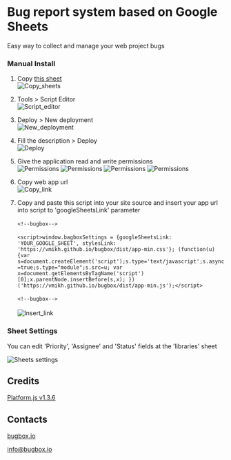 # Bug report system based on Google Sheets
Easy way to collect and manage your web project bugs

### Manual Install

1. Copy <a href="https://docs.google.com/spreadsheets/d/1XRShdYtaYBdfg1YhK2AoEbYpesyFh-0WsDDtisj6M_0/copy" target="_blank">this sheet</a><br>
![Copy_sheets](https://habrastorage.org/webt/fx/wi/by/fxwiby4chrzf1zvrhbkddto0-do.png)

2. Tools > Script Editor<br>
![Script_editor](https://habrastorage.org/webt/oy/m4/ux/oym4uxrwl15lyjuvq10kttixuae.png)

3. Deploy > New deployment<br>
![New_deployment](https://habrastorage.org/webt/fq/rx/7e/fqrx7erhgzs2bpe-uieu09xpeg0.png)

4. Fill the description > Deploy<br>
![Deploy](https://habrastorage.org/webt/us/fn/6t/usfn6tmznm6nd6kijpjqti2cx2m.png)

5. Give the application read and write permissions<br>
![Permissions](https://habrastorage.org/webt/5e/ux/gn/5euxgnaiylkembip6tv7zhzgwyk.png)
![Permissions](https://habrastorage.org/webt/j8/_v/73/j8_v73wgp-ilm3umn8odwnmdxji.png)
![Permissions](https://habrastorage.org/webt/c6/ef/jn/c6efjnepsxagoj-jhlvhlhkyudw.png)
![Permissions](https://habrastorage.org/webt/cq/or/rx/cqorrxwzitkl1tp-k_erugsrcm0.png)

6. Copy web app url<br>
![Copy_link](https://habrastorage.org/webt/ql/fz/mk/qlfzmkjsb0adomo6hix4-q2aehi.png)


7. Copy and paste this script into your site source and insert your app url into script to 'googleSheetsLink' parameter<br><br>
`<!--bugbox-->`<br><br>
`<script>window.bagboxSettings = {googleSheetsLink: 'YOUR_GOOGLE_SHEET', stylesLink: 'https://vmikh.github.io/bugbox/dist/app-min.css'}; (function(u){var s=document.createElement('script');s.type='text/javascript';s.async=true;s.type="module";s.src=u; var x=document.getElementsByTagName('script')[0];x.parentNode.insertBefore(s,x); })('https://vmikh.github.io/bugbox/dist/app-min.js');</script>`<br><br>
`<!--bugbox-->`<br><br>
![Insert_link](https://habrastorage.org/webt/hl/nj/ka/hlnjkaalewtccgyh6heqccp-2au.png)



### Sheet Settings
You can edit 'Priority', 'Assignee' and 'Status' fields at the 'libraries' sheet

![Sheets settings](https://habrastorage.org/webt/5c/xp/ea/5cxpeayjclg9cqnz3yrrwnprzju.png)

## Credits
[Platform.js v1.3.6](https://github.com/bestiejs/platform.js/)

## Contacts
[bugbox.io](https://bugbox.io/)

[info@bugbox.io](info@bugbox.io)
